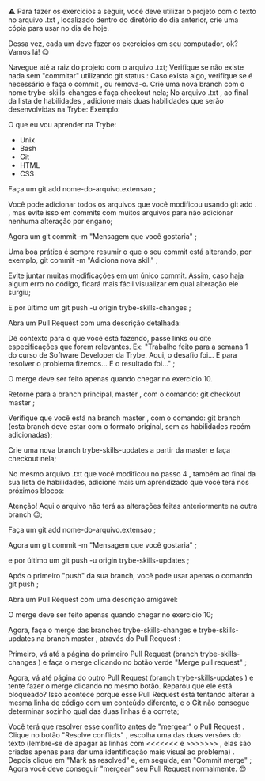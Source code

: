 ⚠️ Para fazer os exercícios a seguir, você deve utilizar o projeto com o texto no arquivo .txt , localizado dentro do diretório do dia anterior, crie uma cópia para usar no dia de hoje.

Dessa vez, cada um deve fazer os exercícios em seu computador, ok? Vamos lá! 😋

Navegue até a raiz do projeto com o arquivo .txt;
Verifique se não existe nada sem "commitar" utilizando git status :
Caso exista algo, verifique se é necessário e faça o commit , ou remova-o.
Crie uma nova branch com o nome trybe-skills-changes e faça checkout nela;
No arquivo .txt , ao final da lista de habilidades , adicione mais duas habilidades que serão desenvolvidas na Trybe:
Exemplo:

O que eu vou aprender na Trybe:

- Unix
- Bash
- Git
- HTML
- CSS


Faça um git add nome-do-arquivo.extensao ;

Você pode adicionar todos os arquivos que você modificou usando git add . , mas evite isso em commits com muitos arquivos para não adicionar nenhuma alteração por engano;

Agora um git commit -m "Mensagem que você gostaria" ;

Uma boa prática é sempre resumir o que o seu commit está alterando, por exemplo, git commit -m "Adiciona nova skill" ;

Evite juntar muitas modificações em um único commit. Assim, caso haja algum erro no código, ficará mais fácil visualizar em qual alteração ele surgiu;

E por último um git push -u origin trybe-skills-changes ;

Abra um Pull Request com uma descrição detalhada:

Dê contexto para o que você está fazendo, passe links ou cite especificações que forem relevantes. Ex: "Trabalho feito para a semana 1 do curso de Software Developer da Trybe. Aqui, o desafio foi... E para resolver o problema fizemos... E o resultado foi..." ;

O merge deve ser feito apenas quando chegar no exercício 10.

Retorne para a branch principal, master , com o comando: git checkout master ;

Verifique que você está na branch master , com o comando: git branch (esta branch deve estar com o formato original, sem as habilidades recém adicionadas);

Crie uma nova branch trybe-skills-updates a partir da master e faça checkout nela;

No mesmo arquivo .txt que você modificou no passo 4 , também ao final da sua lista de habilidades, adicione mais um aprendizado que você terá nos próximos blocos:

Atenção! Aqui o arquivo não terá as alterações feitas anteriormente na outra branch 😉;

Faça um git add nome-do-arquivo.extensao ;

Agora um git commit -m "Mensagem que você gostaria" ;

e por último um git push -u origin trybe-skills-updates ;

Após o primeiro "push" da sua branch, você pode usar apenas o comando git push ;

Abra um Pull Request com uma descrição amigável:

O merge deve ser feito apenas quando chegar no exercício 10;

Agora, faça o merge das branches trybe-skills-changes e trybe-skills-updates na branch master , através do Pull Request :

Primeiro, vá até a página do primeiro Pull Request (branch trybe-skills-changes ) e faça o merge clicando no botão verde "Merge pull request" ;

Agora, vá até página do outro Pull Request (branch trybe-skills-updates ) e tente fazer o merge clicando no mesmo botão. Reparou que ele está bloqueado? Isso acontece porque esse Pull Request está tentando alterar a mesma linha de código com um conteúdo diferente, e o Git não consegue determinar sozinho qual das duas linhas é a correta;

Você terá que resolver esse conflito antes de "mergear" o Pull Request . Clique no botão "Resolve conflicts" , escolha uma das duas versões do texto (lembre-se de apagar as linhas com <<<<<<< e >>>>>>> , elas são criadas apenas para dar uma identificação mais visual ao problema) . Depois clique em "Mark as resolved" e, em seguida, em "Commit merge" ;
Agora você deve conseguir "mergear" seu Pull Request normalmente. 😎
